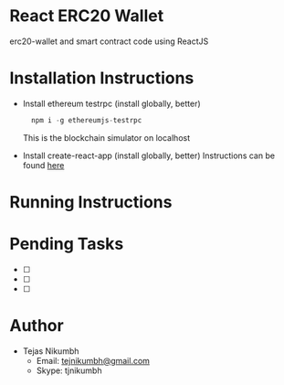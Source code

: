 # React ERC20 Wallet
erc20-wallet and smart contract code using ReactJS

# Installation Instructions
- Install ethereum testrpc (install globally, better)
  ```javascript
    npm i -g ethereumjs-testrpc
  ```
  This is the blockchain simulator on localhost
  
- Install create-react-app (install globally, better)
  Instructions can be found [here](https://github.com/facebook/create-react-app)
  
# Running Instructions

# Pending Tasks
- [ ]
- [ ]
- [ ]

# Author
- Tejas Nikumbh
  - Email: tejnikumbh@gmail.com
  - Skype: tjnikumbh
